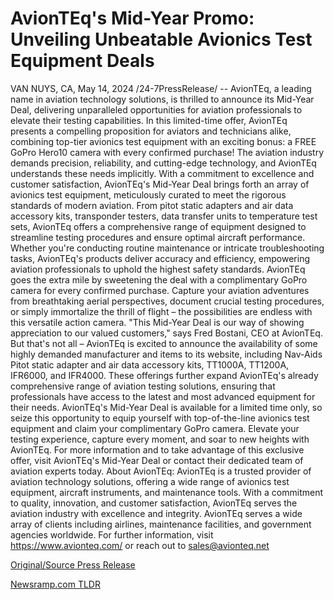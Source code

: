 # AvionTEq's Mid-Year Promo: Unveiling Unbeatable Avionics Test Equipment Deals

VAN NUYS, CA, May 14, 2024 /24-7PressRelease/ -- AvionTEq, a leading name in aviation technology solutions, is thrilled to announce its Mid-Year Deal, delivering unparalleled opportunities for aviation professionals to elevate their testing capabilities. In this limited-time offer, AvionTEq presents a compelling proposition for aviators and technicians alike, combining top-tier avionics test equipment with an exciting bonus: a FREE GoPro Hero10 camera with every confirmed purchase!  The aviation industry demands precision, reliability, and cutting-edge technology, and AvionTEq understands these needs implicitly. With a commitment to excellence and customer satisfaction, AvionTEq's Mid-Year Deal brings forth an array of avionics test equipment, meticulously curated to meet the rigorous standards of modern aviation.  From pitot static adapters and air data accessory kits, transponder testers, data transfer units to temperature test sets, AvionTEq offers a comprehensive range of equipment designed to streamline testing procedures and ensure optimal aircraft performance. Whether you're conducting routine maintenance or intricate troubleshooting tasks, AvionTEq's products deliver accuracy and efficiency, empowering aviation professionals to uphold the highest safety standards.  AvionTEq goes the extra mile by sweetening the deal with a complimentary GoPro camera for every confirmed purchase. Capture your aviation adventures from breathtaking aerial perspectives, document crucial testing procedures, or simply immortalize the thrill of flight – the possibilities are endless with this versatile action camera.  "This Mid-Year Deal is our way of showing appreciation to our valued customers," says Fred Bostani, CEO at AvionTEq.  But that's not all – AvionTEq is excited to announce the availability of some highly demanded manufacturer and items to its website, including Nav-Aids Pitot static adapter and air data accessory kits, TT1000A, TT1200A, IFR6000, and IFR4000. These offerings further expand AvionTEq's already comprehensive range of aviation testing solutions, ensuring that professionals have access to the latest and most advanced equipment for their needs.  AvionTEq's Mid-Year Deal is available for a limited time only, so seize this opportunity to equip yourself with top-of-the-line avionics test equipment and claim your complimentary GoPro camera. Elevate your testing experience, capture every moment, and soar to new heights with AvionTEq.  For more information and to take advantage of this exclusive offer, visit AvionTEq's Mid-Year Deal or contact their dedicated team of aviation experts today.  About AvionTEq:  AvionTEq is a trusted provider of aviation technology solutions, offering a wide range of avionics test equipment, aircraft instruments, and maintenance tools. With a commitment to quality, innovation, and customer satisfaction, AvionTEq serves the aviation industry with excellence and integrity. AvionTEq serves a wide array of clients including airlines, maintenance facilities, and government agencies worldwide. For further information, visit https://www.avionteq.com/ or reach out to sales@avionteq.net 

[Original/Source Press Release](https://www.24-7pressrelease.com/press-release/510861/avionteqs-mid-year-promo-unveiling-unbeatable-avionics-test-equipment-deals) 

[Newsramp.com TLDR](https://newsramp.com/None) 